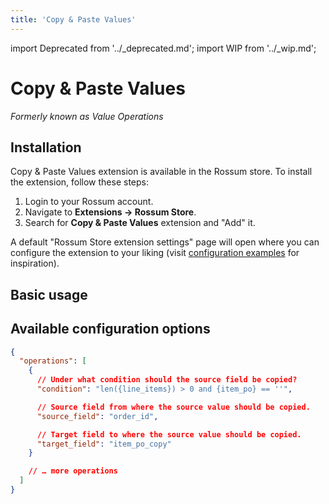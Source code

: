 ```yaml
---
title: 'Copy & Paste Values'
---
```


import Deprecated from '../\_deprecated.md';
import WIP from '../\_wip.md';

<Deprecated />

# Copy & Paste Values

_Formerly known as Value Operations_

## Installation

Copy & Paste Values extension is available in the Rossum store. To install the extension, follow these steps:

1. Login to your Rossum account.
1. Navigate to **Extensions → Rossum Store**.
1. Search for **Copy & Paste Values** extension and "Add" it.

A default "Rossum Store extension settings" page will open where you can configure the extension to your liking (visit [configuration examples](./configuration-examples.md) for inspiration).

## Basic usage

<WIP />

## Available configuration options

```json
{
  "operations": [
    {
      // Under what condition should the source field be copied?
      "condition": "len({line_items}) > 0 and {item_po} == ''",

      // Source field from where the source value should be copied.
      "source_field": "order_id",

      // Target field to where the source value should be copied.
      "target_field": "item_po_copy"
    }

    // … more operations
  ]
}
```
